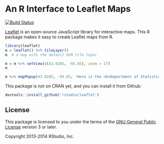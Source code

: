 # An R Interface to Leaflet Maps

[![Build Status](https://travis-ci.org/rstudio/leaflet.svg)](https://travis-ci.org/rstudio/leaflet)

[Leaflet](http://leafletjs.com) is an open-source JavaScript library for
interactive maps. This R package makes it easy to create Leaflet maps from R.

```r
library(leaflet)
m = leaflet() %>% tileLayer()
m  # a map with the default OSM tile layer

m = m %>% setView(c(42.0285, -93.65), zoom = 17)
m

m %>% mapPopup(42.0285, -93.65, 'Here is the <b>Department of Statistics</b>, ISU')
```

This package is not on CRAN yet, and you can install it from Github:

```r
devtools::install_github('rstudio/leaflet')
```

## License

This package is licensed to you under the terms of the [GNU General Public
License](http://www.gnu.org/licenses/gpl.html) version 3 or later.

Copyright 2013-2014 RStudio, Inc.
